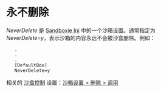 # 永不删除

_NeverDelete_ 是 [Sandboxie Ini](SandboxieIni.md) 中的一个沙箱设置。通常指定为 _NeverDelete=y_，表示沙箱的内容永远不会被沙盒删除。例如：

```
   .
   .
   .
   [DefaultBox]
   NeverDelete=y
```

相关的 [沙盒控制](SandboxieControl.md) 设置：[沙箱设置 > 删除 > 调用](DeleteSettings.md#invocation)